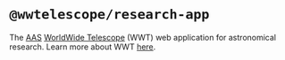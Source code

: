 # `@wwtelescope/research-app`

The [AAS] [WorldWide Telescope][wwt-home] (WWT) web application for astronomical
research. Learn more about WWT [here][wwt-home].

[AAS]: https://aas.org/
[wwt-home]: https://worldwidetelescope.org/home/
